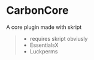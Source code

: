 # CarbonCore
A core plugin made with skript

>  - requires skript obviusly
>  - EssentialsX
>  - Luckperms

